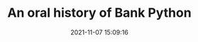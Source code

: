 ---
date: 2021-11-07 15:09:16
link:
  source: pocket
  source_url: https://getpocket.com
  text: An oral history of Bank Python
  url: https://calpaterson.com/bank-python.html
source: pocket
syndicated:
- type: pocket
  url: https://calpaterson.com/bank-python.html
- type: mastodon
  url: https://mastodon.technology/users/roytang/statuses/108975088258815097
- type: twitter
  url: https://twitter.com/roytang/status/1568639960248614912/
title: An oral history of Bank Python
---